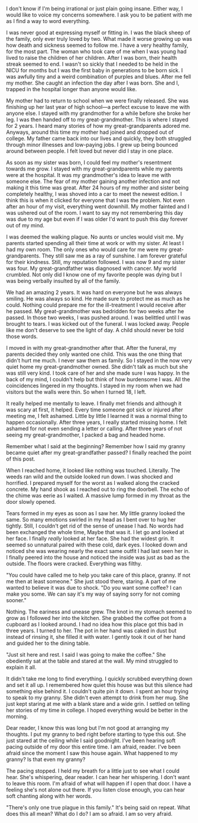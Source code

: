 I don't know if I'm being irrational or just plain going insane. Either way, I would like to voice my concerns somewhere. I ask you to be patient with me as I find a way to word everything.

I was never good at expressing myself or fitting in. I was the black sheep of the family, only ever truly loved by two. What made it worse growing up was how death and sickness seemed to follow me. I have a very healthy family, for the most part. The woman who took care of me when I was young had lived to raise the children of her children. After I was born, their health streak seemed to end. I wasn't so sickly that I needed to be held in the NICU for months but I was the first baby in generations to be born sick. I was awfully tiny and a weird combination of purples and blues. After me fell my mother. She caught an infection the day after I was born. She and I, trapped in the hospital longer than anyone would like.

My mother had to return to school when we were finally released. She was finishing up her last year of high school—a perfect excuse to leave me with anyone else. I stayed with my grandmother for a while before she broke her leg. I was then handed off to my great-grandmother. This is where I stayed for 2 years. I heard many stories of how my great-grandparents adored me. Anyways, around this time my mother had joined and dropped out of college. My father came back into our lives and quickly, they both struggled through minor illnesses and low-paying jobs. I grew up being bounced around between people. I felt loved but never did I stay in one place.

As soon as my sister was born, I could feel my mother's resentment towards me grow. I stayed with my great-grandparents while my parents were at the hospital. It was my grandmother's idea to leave me with someone else. The fear of my mother gaining another infection and not making it this time was great. After 24 hours of my mother and sister being completely healthy, I was shoved into a car to meet the newest edition. I think this is when it clicked for everyone that I was the problem. Not even after an hour of my visit, everything went downhill. My mother fainted and I was ushered out of the room. I want to say my not remembering this day was due to my age but even if I was older I'd want to push this day forever out of my mind.

I was deemed the walking plague. No aunts or uncles would visit me. My parents started spending all their time at work or with my sister. At least I had my own room. The only ones who would care for me were my great-grandparents. They still saw me as a ray of sunshine. I am forever grateful for their kindness. Still, my reputation followed. I was now 9 and my sister was four. My great-grandfather was diagnosed with cancer. My world crumbled. Not only did I know one of my favorite people was dying but I was being verbally insulted by all of the family.

We had an amazing 2 years. It was hard on everyone but he was always smiling. He was always so kind. He made sure to protect me as much as he could. Nothing could prepare me for the ill-treatment I would receive after he passed. My great-grandmother was bedridden for two weeks after he passed. In those two weeks, I was pushed around. I was belittled until I was brought to tears. I was kicked out of the funeral. I was locked away. People like me don't deserve to see the light of day. A child should never be told those words.

I moved in with my great-grandmother after that. After the funeral, my parents decided they only wanted one child. This was the one thing that didn't hurt me much. I never saw them as family. So I stayed in the now very quiet home my great-grandmother owned. She didn't talk as much but she was still very kind. I took care of her and she made sure I was happy. In the back of my mind, I couldn't help but think of how burdensome I was. All the coincidences lingered in my thoughts. I stayed in my room when we had visitors but the walls were thin. So when I turned 18, I left.

It really helped me mentally to leave. I finally met friends and although it was scary at first, it helped. Every time someone got sick or injured after meeting me, I felt ashamed. Little by little I learned it was a normal thing to happen occasionally. After three years, I really started missing home. I felt ashamed for not even sending a letter or calling. After three years of not seeing my great-grandmother, I packed a bag and headed home.

Remember what I said at the beginning? Remember how I said my granny became quiet after my great-grandfather passed? I finally reached the point of this post.

When I reached home, it looked like nothing was touched. Literally. The weeds ran wild and the outside looked run down. I was shocked and horrified. I prepared myself for the worst as I walked along the cracked concrete. My hand shook as I reached out to ring the doorbell. The echo of the chime was eerie as I waited. A massive lump formed in my throat as the door slowly opened.

Tears formed in my eyes as soon as I saw her. My little granny looked the same. So many emotions swirled in my head as I bent over to hug her tightly. Still, I couldn't get rid of the sense of unease I had. No words had been exchanged the whole time, Maybe that was it. I let go and looked at her face. I finally *really* looked at her face. She had the widest grin. It seemed so unnatural paired with these cold, dark eyes. I looked down and noticed she was wearing nearly the exact same outfit I had last seen her in. I finally peered into the house and noticed the inside was just as bad as the outside. The floors were cracked. Everything was filthy.

"You could have called me to help you take care of this place, granny. If not me then at least someone." She just stood there, staring. A part of me wanted to believe it was due to shock. "Do you want some coffee? I can make you some. We can say it's my way of saying sorry for not coming sooner."

Nothing. The eariness and unease grew. The knot in my stomach seemed to grow as I followed her into the kitchen. She grabbed the coffee pot from a cupboard as I looked around. I had no idea how this place got this bad in three years. I turned to her. The pot in her hand was caked in dust but instead of rinsing it, she filled it with water. I gently took it out of her hand and guided her to the dining table.

"Just sit here and rest. I said I was going to make the coffee." She obediently sat at the table and stared at the wall. My mind struggled to explain it all.

It didn't take me long to find everything. I quickly scrubbed everything down and set it all up. I remembered how quiet this house was but this silence had something else behind it. I couldn't quite pin it down. I spent an hour trying to speak to my granny. She didn't even attempt to drink from her mug. She just kept staring at me with a blank stare and a wide grin. I settled on telling her stories of my time in college. I hoped everything would be better in the morning.

Dear reader, I know this was long but I'm not good at arranging my thoughts. I put my granny to bed right before starting to type this out. She just stared at the ceiling while I said goodnight. I've been hearing soft pacing outside of my door this entire time. I am afraid, reader. I've been afraid since the moment I saw this house again. What happened to my granny? Is that even my granny? 

The pacing stopped. I held my breath for a little just to see what I could hear. She's whispering, dear reader. I can hear her whispering. I don't want to leave this room. I'm afraid of what will happen if I open that door. I have a feeling she's not alone out there. If you listen close enough, you can hear soft chanting along with her words.

"There's only one true plague in this family." It's being said on repeat. What does this all mean? What do I do? I am so afraid. I am so very afraid.